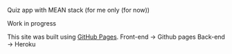 Quiz app with MEAN stack (for me only (for now))

Work in progress

This site was built using [GitHub Pages](https://berkaysenkoylu.github.io/queasy/).
Front-end -> Github pages
Back-end -> Heroku
